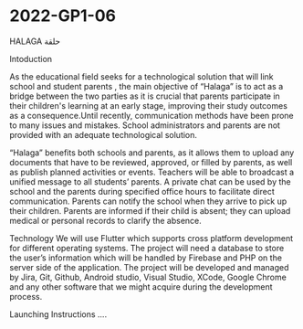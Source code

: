 # 2022-GP1-06

HALAGA حلقة

Intoduction

As the educational field seeks for a technological solution that will link school and student parents , the main objective of “Halaga” is to act as a bridge between the two parties as it is crucial that parents participate in their children's learning at an early stage, improving their study outcomes as a consequence.Until recently, communication methods have been prone to many issues and mistakes. School administrators and parents are not provided with an adequate technological solution. 

“Halaga” benefits both schools and parents, as it allows them to upload any documents that have to be reviewed, approved, or filled by parents, as well as publish planned activities or events. Teachers will be able to broadcast a unified message to all students’ parents. A private chat can be used by the school and the parents during specified office hours to facilitate direct communication. Parents can notify the school when they arrive to pick up their children. Parents are informed if their child is absent; they can upload medical or personal records to clarify the absence. 



Technology
We will use Flutter which supports cross platform development for different operating systems. The project will need a database to store the user’s information which will be handled by Firebase and PHP on the server side of the application. The project will be developed and managed by Jira, Git, Github, Android studio, Visual Studio, XCode, Google Chrome and any other software that we might acquire during the development process. 


Launching Instructions
....
